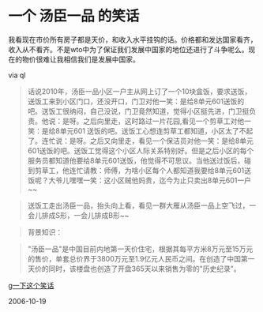 # 一个 汤臣一品 的笑话

我看现在市价所有房子都是天价，和收入水平挂钩的话。价格都和发达国家看齐，收入从不看齐。不是wto中为了保证我们发展中国家的地位还进行了斗争呢么。现在的物价很难让我相信我们是发展中国家。

via ql

> 话说2010年，汤臣一品小区一户主从网上订了一个10块盒饭，要求送饭，送饭工来到小区门口，还没开口，门卫对他一笑：是给8单元601送饭的吧。送饭工很纳闷，自己没说，门卫竟然知道，觉得小区挺先进，门卫挺负责。他说：是呀。之后向里走，这时路过一片花园,看见一个剪草工对他一笑：是给8单元601 送饭的吧。送饭工心想连剪草工都知道，小区太了不起了。连忙说：是呀。之后又向里走，看见一个保洁员对他一笑：是给8单元601送饭的吧。送饭工觉得这个小区人际关系特别好。但是之后小区的每个服务员都知道他要给8单元601送饭，他觉得不可思议。当他送过饭后，碰到剪草工，他连忙请教：师傅，为啥小区每个人都知道我要给8单元601送饭呢？大爷儿嘿嘿一笑：这小区贼他妈贵，迄今为止只卖出8单元601一户~~

> 送饭工走出汤臣一品，抬头向上看，看见一群大雁从汤臣一品上空飞过，一会儿排成S形，一会儿排成B形~~

> 背景知识：

> "汤臣一品"是中国目前内地第一天价住宅，根据其每平方米8万元至15万元的售价，单套总价界于3800万元至1.9亿元人民币之间。在创造了中国第一天价的同时，该楼盘也创造了开盘365天以来销售为零的"历史纪录"。

[g一下这个笑话](http://www.google.com/search?q=p%E8%AF%9D%E8%AF%B42010%E5%B9%B4%EF%BC%8C%E6%B1%A4%E8%87%A3%E4%B8%80%E5%93%81%E5%B0%8F%E5%8C%BA%E4%B8%80%E6%88%B7%E4%B8%BB%E4%BB%8E%E7%BD%91%E4%B8%8A%E8%AE%A2%E4%BA%86%E4%B8%80%E4%B8%AA10%E5%9D%97%E7%9B%92%E9%A5%AD&start=0&ie=utf-8&oe=utf-8&client=firefox-a&rls=org.mozilla:en-US:official)

2006-10-19